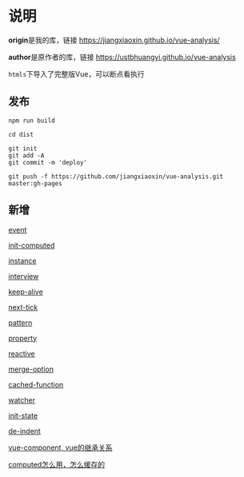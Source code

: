 # 说明

**origin**是我的库，链接 https://jiangxiaoxin.github.io/vue-analysis/

**author**是原作者的库，链接 https://ustbhuangyi.github.io/vue-analysis

`htmls`下导入了完整版Vue，可以断点看执行

## 发布

```shell
npm run build

cd dist

git init
git add -A
git commit -m 'deploy'

git push -f https://github.com/jiangxiaoxin/vue-analysis.git master:gh-pages
```

## 新增

[event](./docs/my/md/event.md)

[init-computed](./docs/my/md/init-computed.md)

[instance](./docs/my/md/instance.md)

[interview](./docs/my/md/interview.md)

[keep-alive](./docs/my/md/keep-alive.md)

[next-tick](./docs/my/md/next-tick.md)

[pattern](./docs/my/md/pattern.md)

[property](./docs/my/md/property.md)

[reactive](./docs/my/md/reactive.md)

[merge-option](./docs/my/md/merge-option.md)

[cached-function](./docs/my/md/cached-function.md)

[watcher](./docs/my/md/watcher.md)

[init-state](./docs/my/md/init-state.md)

[de-indent](./docs/my/md/sfc-parser-deindent.md)

[vue-component, vue的继承关系](./docs/my/md/vue-component.md)

[computed怎么用，怎么缓存的](./docs/my/md/vue-component.md)